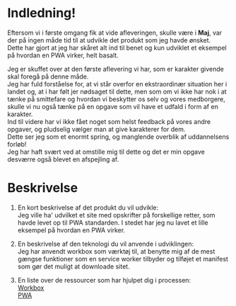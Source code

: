 # Indledning!
Eftersom vi i første omgang fik at vide afleveringen, skulle være i **Maj**, var der på ingen måde tid til at udvikle det produkt som jeg havde ønsket.<br>
Dette har gjort at jeg har skåret alt ind til benet og kun udviklet et eksempel på hvordan en PWA virker, helt basalt.

Jeg er skuffet over at den første aflevering vi har, som er karakter givende skal foregå på denne måde. <br> 
Jeg har fuld forståelse for, at vi står overfor en ekstraordinær situation her i landet og, at i har følt jer nødsaget til dette, men som om vi ikke har nok i at tænke på smittefare og hvordan vi beskytter os selv og vores medborgere, skulle vi nu også tænke på en opgave som vil have et udfald i form af en karakter.<br>
Ind til videre har vi ikke fået noget som helst feedback på vores andre opgaver, og pludselig vælger man at give karakterer for dem.<br>
Dette ser jeg som et enormt spring, og manglende overblik af uddannelsens forløb! <br>
Jeg har haft svært ved at omstille mig til dette og det er min opgave desværre også blevet en afspejling af.

# Beskrivelse
1. En kort beskrivelse af det produkt du vil udvikle:<br>
Jeg ville ha' udvilket et site med opskrifter på forskellige retter, som havde levet op til PWA standarden.
I stedet har jeg nu lavet et lille eksempel på hvordan en PWA virker.

2. En beskrivelse af den teknologi du vil anvende i udviklingen:<br>
Jeg har anvendt workbox som værktøj til, at benytte mig af de mest gængse funktioner som en service worker tilbyder og tilføjet et manifest som gør det muligt at downloade sitet.

3. En liste over de ressourcer som har hjulpet dig i processen:<br>
[Workbox](https://developers.google.com/web/tools/workbox/guides/get-started)<br>
[PWA](https://developers.google.com/web/ilt/pwa)




